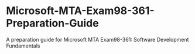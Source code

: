 # Microsoft-MTA-Exam98-361-Preparation-Guide
A preparation guide for Microsoft MTA Exam98-361: Software Development Fundamentals
